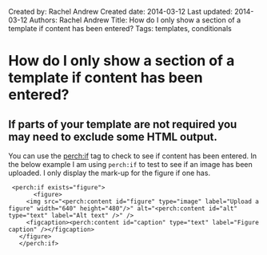 Created by: Rachel Andrew
Created date: 2014-03-12
Last updated: 2014-03-12
Authors: Rachel Andrew
Title: How do I only show a section of a template if content has been entered?
Tags: templates, conditionals

# How do I only show a section of a template if content has been entered?

## If parts of your template are not required you may need to exclude some HTML output.

You can use the [perch:if](http://docs.grabaperch.com/docs/templates/conditionals/if/) tag to check to see if content has been entered. In the below example I am using `perch:if` to test to see if an image has been uploaded. I only display the mark-up for the figure if one has.

     <perch:if exists="figure">
		   <figure>
         <img src="<perch:content id="figure" type="image" label="Upload a figure" width="640" height="480"/>" alt="<perch:content id="alt" type="text" label="Alt text" />" />
         <figcaption><perch:content id="caption" type="text" label="Figure caption" /></figcaption>
       </figure>
	   </perch:if>